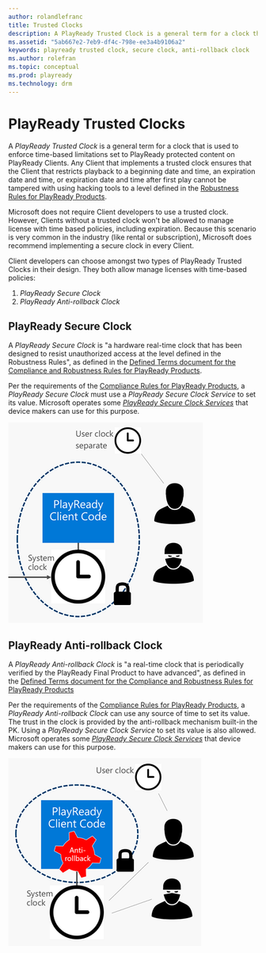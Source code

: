 ```yaml
---
author: rolandlefranc
title: Trusted Clocks
description: A PlayReady Trusted Clock is a general term for a clock that is used to enforce time-based limitations set to PlayReady protected content on PlayReady Clients.
ms.assetid: "5ab667e2-7eb9-df4c-798e-ee3a4b9106a2"
keywords: playready trusted clock, secure clock, anti-rollback clock
ms.author: rolefran
ms.topic: conceptual
ms.prod: playready
ms.technology: drm
---
```



# PlayReady Trusted Clocks


A *PlayReady Trusted Clock* is a general term for a clock that is used to enforce time-based limitations set to PlayReady protected content on PlayReady Clients. Any Client that implements a trusted clock ensures that the Client that restricts playback to a beginning date and time, an expiration date and time, or expiration date and time after first play cannot be tampered with using hacking tools to a level defined in the <a href="https://www.microsoft.com/playready/licensing/compliance/" target="_blank">Robustness Rules for PlayReady Products</a>.

Microsoft does not require Client developers to use a trusted clock. However, Clients without a trusted clock won't be allowed to manage license with time based policies, including expiration. Because this scenario is very common in the industry (like rental or subscription), Microsoft does recommend implementing a secure clock in every Client.

Client developers can choose amongst two types of PlayReady Trusted Clocks in their design. They both allow manage licenses with time-based policies:
1. *PlayReady Secure Clock*
2. *PlayReady Anti-rollback Clock*


## PlayReady Secure Clock
A *PlayReady Secure Clock* is "a hardware real-time clock that has been designed to resist unauthorized access at the level defined in the Robustness Rules", as defined in the <a href="https://www.microsoft.com/playready/licensing/compliance/" target="_blank">Defined Terms document for the Compliance and Robustness Rules for PlayReady Products</a>.

Per the requirements of the <a href="https://www.microsoft.com/playready/licensing/compliance/" target="_blank">Compliance Rules for PlayReady Products</a>, a *PlayReady Secure Clock* must use a *PlayReady Secure Clock Service* to set its value. Microsoft operates some [*PlayReady Secure Clock Services*](secure-clock-services.md) that device makers can use for this purpose.

![PlayReady Secure Clock](../images/secure_clock.png)


## PlayReady Anti-rollback Clock
A *PlayReady Anti-rollback Clock* is "a real-time clock that is periodically verified by the PlayReady Final Product to have advanced", as defined in the [Defined Terms document for the Compliance and Robustness Rules for PlayReady Products](https://www.microsoft.com/playready/licensing/compliance/)

Per the requirements of the <a href="https://www.microsoft.com/playready/licensing/compliance/" target="_blank">Compliance Rules for PlayReady Products</a>, a *PlayReady Anti-rollback Clock* can use any source of time to set its value. The trust in the clock is provided by the anti-rollback mechanism built-in the PK. Using a *PlayReady Secure Clock Service* to set its value is also allowed. Microsoft operates some [*PlayReady Secure Clock Services*](secure-clock-services.md) that device makers can use for this purpose.

![PlayReady Anti-rollback Clock](../images/anti_rollback_clock.png)
